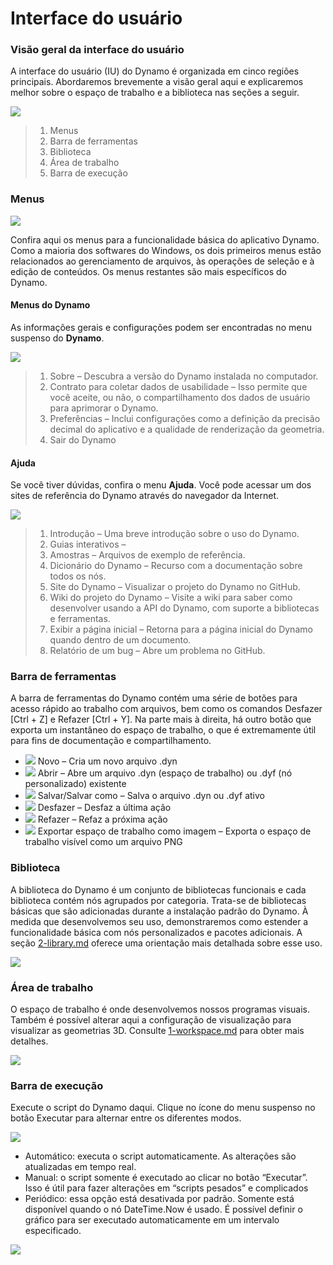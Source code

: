 # Interface do usuário

### Visão geral da interface do usuário

A interface do usuário (IU) do Dynamo é organizada em cinco regiões principais. Abordaremos brevemente a visão geral aqui e explicaremos melhor sobre o espaço de trabalho e a biblioteca nas seções a seguir.

![](images/userinterface-ui.jpg)

> 1. Menus
> 2. Barra de ferramentas
> 3. Biblioteca
> 4. Área de trabalho
> 5. Barra de execução

### Menus

![](../.gitbook/assets/userinterface-menu\(1\).jpg)

Confira aqui os menus para a funcionalidade básica do aplicativo Dynamo. Como a maioria dos softwares do Windows, os dois primeiros menus estão relacionados ao gerenciamento de arquivos, às operações de seleção e à edição de conteúdos. Os menus restantes são mais específicos do Dynamo.

#### Menus do Dynamo

As informações gerais e configurações podem ser encontradas no menu suspenso do **Dynamo**.

![](images/userinterface-dynamomenu.jpg)

> 1. Sobre – Descubra a versão do Dynamo instalada no computador.
> 2. Contrato para coletar dados de usabilidade – Isso permite que você aceite, ou não, o compartilhamento dos dados de usuário para aprimorar o Dynamo.
> 3. Preferências – Inclui configurações como a definição da precisão decimal do aplicativo e a qualidade de renderização da geometria.
> 4. Sair do Dynamo

#### Ajuda

Se você tiver dúvidas, confira o menu **Ajuda**. Você pode acessar um dos sites de referência do Dynamo através do navegador da Internet.

![](images/userinterface-helpmenu.jpg)

> 1. Introdução – Uma breve introdução sobre o uso do Dynamo.
> 2. Guias interativos –
> 3. Amostras – Arquivos de exemplo de referência.
> 4. Dicionário do Dynamo – Recurso com a documentação sobre todos os nós.
> 5. Site do Dynamo – Visualizar o projeto do Dynamo no GitHub.
> 6. Wiki do projeto do Dynamo – Visite a wiki para saber como desenvolver usando a API do Dynamo, com suporte a bibliotecas e ferramentas.
> 7. Exibir a página inicial – Retorna para a página inicial do Dynamo quando dentro de um documento.
> 8. Relatório de um bug – Abre um problema no GitHub.

### Barra de ferramentas

A barra de ferramentas do Dynamo contém uma série de botões para acesso rápido ao trabalho com arquivos, bem como os comandos Desfazer [Ctrl + Z] e Refazer [Ctrl + Y]. Na parte mais à direita, há outro botão que exporta um instantâneo do espaço de trabalho, o que é extremamente útil para fins de documentação e compartilhamento.

* ![](images/userinterface-newfile.jpg) Novo – Cria um novo arquivo .dyn
* ![](images/userinterface-open.jpg) Abrir – Abre um arquivo .dyn (espaço de trabalho) ou .dyf (nó personalizado) existente
* ![](images/userinterface-save.jpg) Salvar/Salvar como – Salva o arquivo .dyn ou .dyf ativo
* ![](images/userinterface-undo.jpg) Desfazer – Desfaz a última ação
* ![](images/userinterface-redo.jpg) Refazer – Refaz a próxima ação
* ![](images/userinterface-screenshot.jpg) Exportar espaço de trabalho como imagem – Exporta o espaço de trabalho visível como um arquivo PNG

### Biblioteca

A biblioteca do Dynamo é um conjunto de bibliotecas funcionais e cada biblioteca contém nós agrupados por categoria. Trata-se de bibliotecas básicas que são adicionadas durante a instalação padrão do Dynamo. À medida que desenvolvemos seu uso, demonstraremos como estender a funcionalidade básica com nós personalizados e pacotes adicionais. A seção [2-library.md](2-library.md "mention") oferece uma orientação mais detalhada sobre esse uso.

![](images/userinterface-library.jpg)

### Área de trabalho

O espaço de trabalho é onde desenvolvemos nossos programas visuais. Também é possível alterar aqui a configuração de visualização para visualizar as geometrias 3D. Consulte [1-workspace.md](1-workspace.md "mention") para obter mais detalhes.

![](images/userinterface-workspace.gif)

### Barra de execução

Execute o script do Dynamo daqui. Clique no ícone do menu suspenso no botão Executar para alternar entre os diferentes modos.

![](images/userinterface-executionbar.gif)

* Automático: executa o script automaticamente. As alterações são atualizadas em tempo real.
* Manual: o script somente é executado ao clicar no botão “Executar”. Isso é útil para fazer alterações em “scripts pesados” e complicados
* Periódico: essa opção está desativada por padrão. Somente está disponível quando o nó DateTime.Now é usado. É possível definir o gráfico para ser executado automaticamente em um intervalo especificado.

![](images/userinterface-executionbarDateTimenode.jpg)
